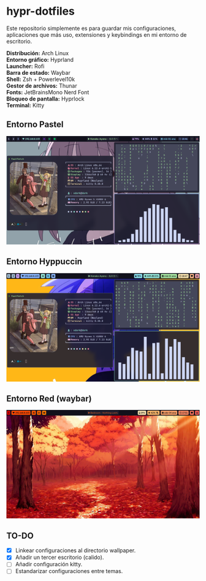 # hypr-dotfiles

Este repositorio simplemente es para guardar mis configuraciones, aplicaciones que más uso, extensiones y keybindings en mi entorno de escritorio.

**Distribución:** Arch Linux  
**Entorno gráfico:** Hyprland  
**Launcher:** Rofi  
**Barra de estado:** Waybar  
**Shell:** Zsh + Powerlevel10k  
**Gestor de archivos:** Thunar  
**Fonts:** JetBrainsMono Nerd Font  
**Bloqueo de pantalla:** Hyprlock  
**Terminal:** Kitty
## Entorno Pastel
![Entorno Pastel](images/pastel.png)

## Entorno Hyppuccin
![Entorno Hyppuccin](images/hypuccino.png)

## Entorno Red (waybar)
![Entorno Red](images/red.png)

## TO-DO
- [X] Linkear configuraciones al directorio wallpaper.
- [X] Añadir un tercer escritorio (calido).
- [ ] Añadir configuración kitty.
- [ ] Estandarizar configuraciones entre temas.
